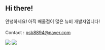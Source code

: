 <h2> Hi there!</h2>

<span> 안녕하세요! 아직 배울점이 많은 뉴비 개발자입니다! </span> <br>
<span>  </span> <br>
<span> Contact : psb8894@naver.com </span> <br>

<a href="https://www.instagram.com/se_._b/" target="_blank"><img src="https://img.shields.io/badge/Instagram-E4405F?style=flat&logo=Instagram&logoColor=white"/></a> 
<a href="https://birdbean.tistory.com/" target="_blank"><img src="https://img.shields.io/badge/Tistory-000000?style=flat&logo=Tistory&logoColor=white"/></a>

